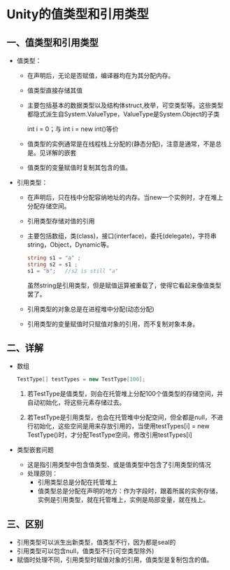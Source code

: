 # Unity的值类型和引用类型 #

## 一、值类型和引用类型 ##

+ 值类型：

  + 在声明后，无论是否赋值，编译器均在为其分配内存。

  + 值类型直接存储其值

  + 主要包括基本的数据类型以及结构体struct,枚举，可空类型等。这些类型都隐式派生自System.ValueType，ValueType是System.Object的子类

    int i = 0；与 int i = new int()等价

  + 值类型的实例通常是在线程栈上分配的(静态分配)，注意是通常，不是总是。见详解的嵌套

  + 值类型的变量赋值时复制其包含的值。

+ 引用类型：

  + 在声明后，只在栈中分配容纳地址的内存。当new一个实例时，才在堆上分配存储空间。

  + 引用类型存储对值的引用

  + 主要包括数组，类(class)，接口(interface)，委托(delegate)，字符串string，Object，Dynamic等。

    ```c#
    string s1 = "a" ;
    string s2 = s1 ;
    s1 = "b";	//s2 is still "a"
    ```

    虽然string是引用类型，但是赋值运算被重载了，使得它看起来像值类型罢了。

  + 引用类型的对象总是在进程堆中分配(动态分配)

  + 引用类型的变量赋值时只赋值对象的引用，而不复制对象本身。

## 二、详解 ##

+ 数组

  ```c#
  TestType[] testTypes = new TestType[100];
  ```

  1. 若TestType是值类型，则会在托管堆上分配100个值类型的存储空间，并自动初始化，将这些元素存储过去。

  2. 若TestType是引用类型，也会在托管堆中分配空间，但全都是null，不进行初始化，这些空间是用来存放引用的，当使用testTypes[i] = new TestType()时，才分配TestType空间，修改引用testTypes[i]

+ 类型嵌套问题

  + 这是指引用类型中包含值类型、或是值类型中包含了引用类型的情况
  + 处理原则：
    + 引用类型总是分配在托管堆上
    + 值类型总是分配在声明的地方：作为字段时，跟着所属的实例存储，实例是引用类型，就在托管堆上，实例是局部变量，就在栈上。

## 三、区别 ##

+ 引用类型可以派生出新类型，值类型不行，因为都是seal的
+ 引用类型可以包含null，值类型不行(可空类型除外)
+ 赋值时处理不同，引用类型时赋值对象的引用，值类型是复制包含的值。